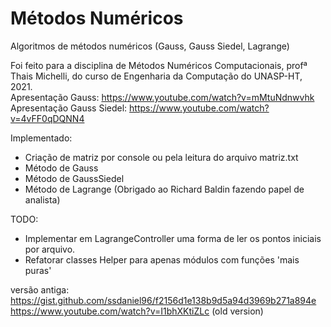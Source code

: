 # Métodos Numéricos
Algoritmos de métodos numéricos (Gauss, Gauss Siedel, Lagrange)

Foi feito para a disciplina de Métodos Numéricos Computacionais, profª Thais Michelli, do curso de Engenharia da Computação do UNASP-HT, 2021.<br>
Apresentação Gauss: https://www.youtube.com/watch?v=mMtuNdnwvhk
Apresentação Gauss Siedel: https://www.youtube.com/watch?v=4vFF0qDQNN4

Implementado:
- Criação de matriz por console ou pela leitura do arquivo matriz.txt
- Método de Gauss
- Método de GaussSiedel
- Método de Lagrange (Obrigado ao Richard Baldin fazendo papel de analista)

TODO:
+ Implementar em LagrangeController uma forma de ler os pontos iniciais por arquivo.
+ Refatorar classes Helper para apenas módulos com funções 'mais puras'


versão antiga:<br>
https://gist.github.com/ssdaniel96/f2156d1e138b9d5a94d3969b271a894e<br>
https://www.youtube.com/watch?v=I1bhXKtiZLc (old version)
